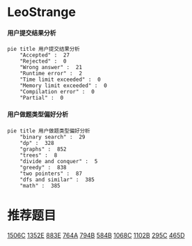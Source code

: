 # LeoStrange

<!-- tabs:start -->



#### **用户提交结果分析**

```mermaid
pie title 用户提交结果分析
    "Accepted" :  27
    "Rejected" :  0
    "Wrong answer" :  21
    "Runtime error" :  2
    "Time limit exceeded" :  0
    "Memory limit exceeded" :  0
    "Compilation error" :  0
    "Partial" :  0
```

#### **用户做题类型偏好分析**

```mermaid
pie title 用户做题类型偏好分析
    "binary search" :  29
    "dp" :  328
    "graphs" :  852
    "trees" :  8
    "divide and conquer" :  5
    "greedy" :  838
    "two pointers" :  87
    "dfs and similar" :  385
    "math" :  385
```



<!-- tabs:end -->
# 推荐题目
[1506C](https://codeforces.com/contest/1506/problem/C)
[1352E](https://codeforces.com/contest/1352/problem/E)
[883E](https://codeforces.com/contest/883/problem/E)
[764A](https://codeforces.com/contest/764/problem/A)
[794B](https://codeforces.com/contest/794/problem/B)
[584B](https://codeforces.com/contest/584/problem/B)
[1068C](https://codeforces.com/contest/1068/problem/C)
[1102B](https://codeforces.com/contest/1102/problem/B)
[295C](https://codeforces.com/contest/295/problem/C)
[465D](https://codeforces.com/contest/465/problem/D)
